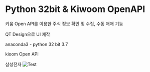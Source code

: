 # Python 32bit & Kiwoom OpenAPI

키움 Open API를 이용한 주식 정보 확인 및 수집, 수동 매매 기능

QT Design으로 UI 제작

anaconda3 - python 32 bit 3.7 

kioom Open API


삼성전자 
![Test](https://user-images.githubusercontent.com/67304364/105473178-23eb8780-5ce0-11eb-817f-220ab3af44f4.PNG)

